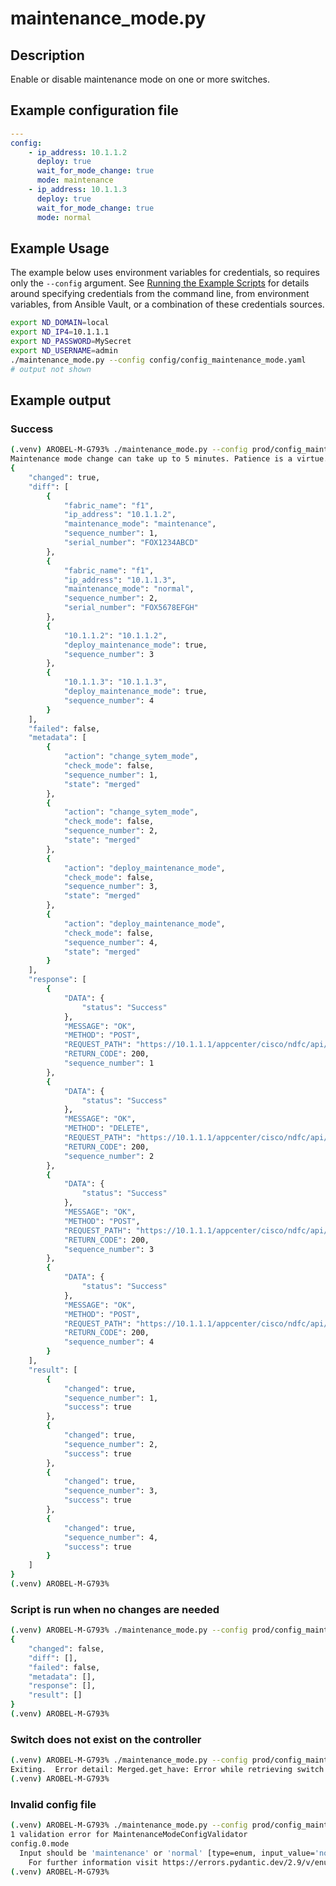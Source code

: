 # maintenance_mode.py

## Description

Enable or disable maintenance mode on one or more switches.

## Example configuration file

``` yaml title="config/config_maintenance_mode.yaml"
---
config:
    - ip_address: 10.1.1.2
      deploy: true
      wait_for_mode_change: true
      mode: maintenance
    - ip_address: 10.1.1.3
      deploy: true
      wait_for_mode_change: true
      mode: normal
```

## Example Usage

The example below uses environment variables for credentials, so requires
only the `--config` argument.  See [Running the Example Scripts]
for details around specifying credentials from the command line, from
environment variables, from Ansible Vault, or a combination of these
credentials sources.

[Running the Example Scripts]: ../setup/running-the-example-scripts.md

``` bash
export ND_DOMAIN=local
export ND_IP4=10.1.1.1
export ND_PASSWORD=MySecret
export ND_USERNAME=admin
./maintenance_mode.py --config config/config_maintenance_mode.yaml
# output not shown
```

## Example output

### Success

``` bash title="Successful mode change for two switches"
(.venv) AROBEL-M-G793% ./maintenance_mode.py --config prod/config_maintenance_mode.yaml
Maintenance mode change can take up to 5 minutes. Patience is a virtue.
{
    "changed": true,
    "diff": [
        {
            "fabric_name": "f1",
            "ip_address": "10.1.1.2",
            "maintenance_mode": "maintenance",
            "sequence_number": 1,
            "serial_number": "FOX1234ABCD"
        },
        {
            "fabric_name": "f1",
            "ip_address": "10.1.1.3",
            "maintenance_mode": "normal",
            "sequence_number": 2,
            "serial_number": "FOX5678EFGH"
        },
        {
            "10.1.1.2": "10.1.1.2",
            "deploy_maintenance_mode": true,
            "sequence_number": 3
        },
        {
            "10.1.1.3": "10.1.1.3",
            "deploy_maintenance_mode": true,
            "sequence_number": 4
        }
    ],
    "failed": false,
    "metadata": [
        {
            "action": "change_sytem_mode",
            "check_mode": false,
            "sequence_number": 1,
            "state": "merged"
        },
        {
            "action": "change_sytem_mode",
            "check_mode": false,
            "sequence_number": 2,
            "state": "merged"
        },
        {
            "action": "deploy_maintenance_mode",
            "check_mode": false,
            "sequence_number": 3,
            "state": "merged"
        },
        {
            "action": "deploy_maintenance_mode",
            "check_mode": false,
            "sequence_number": 4,
            "state": "merged"
        }
    ],
    "response": [
        {
            "DATA": {
                "status": "Success"
            },
            "MESSAGE": "OK",
            "METHOD": "POST",
            "REQUEST_PATH": "https://10.1.1.1/appcenter/cisco/ndfc/api/v1/lan-fabric/rest/control/fabrics/f1/switches/FOX1234ABCD/maintenance-mode",
            "RETURN_CODE": 200,
            "sequence_number": 1
        },
        {
            "DATA": {
                "status": "Success"
            },
            "MESSAGE": "OK",
            "METHOD": "DELETE",
            "REQUEST_PATH": "https://10.1.1.1/appcenter/cisco/ndfc/api/v1/lan-fabric/rest/control/fabrics/f1/switches/FOX5678EFGH/maintenance-mode",
            "RETURN_CODE": 200,
            "sequence_number": 2
        },
        {
            "DATA": {
                "status": "Success"
            },
            "MESSAGE": "OK",
            "METHOD": "POST",
            "REQUEST_PATH": "https://10.1.1.1/appcenter/cisco/ndfc/api/v1/lan-fabric/rest/control/fabrics/f1/switches/FOX1234ABCD/deploy-maintenance-mode?waitForModeChange=true",
            "RETURN_CODE": 200,
            "sequence_number": 3
        },
        {
            "DATA": {
                "status": "Success"
            },
            "MESSAGE": "OK",
            "METHOD": "POST",
            "REQUEST_PATH": "https://10.1.1.1/appcenter/cisco/ndfc/api/v1/lan-fabric/rest/control/fabrics/f1/switches/FOX5678EFGH/deploy-maintenance-mode?waitForModeChange=true",
            "RETURN_CODE": 200,
            "sequence_number": 4
        }
    ],
    "result": [
        {
            "changed": true,
            "sequence_number": 1,
            "success": true
        },
        {
            "changed": true,
            "sequence_number": 2,
            "success": true
        },
        {
            "changed": true,
            "sequence_number": 3,
            "success": true
        },
        {
            "changed": true,
            "sequence_number": 4,
            "success": true
        }
    ]
}
(.venv) AROBEL-M-G793%
```

### Script is run when no changes are needed

``` bash title="Controller state already matches configuration file."
(.venv) AROBEL-M-G793% ./maintenance_mode.py --config prod/config_maintenance_mode.yaml
{
    "changed": false,
    "diff": [],
    "failed": false,
    "metadata": [],
    "response": [],
    "result": []
}
(.venv) AROBEL-M-G793%
```

### Switch does not exist on the controller

``` bash title="Switch does not exist"
(.venv) AROBEL-M-G793% ./maintenance_mode.py --config prod/config_maintenance_mode.yaml
Exiting.  Error detail: Merged.get_have: Error while retrieving switch info. Error detail: SwitchDetails._get: Switch with ip_address 10.1.1.8 does not exist on the controller.
(.venv) AROBEL-M-G793%
```

### Invalid config file

``` bash title="config file contains incorrect value for mode"
(.venv) AROBEL-M-G793% ./maintenance_mode.py --config prod/config_maintenance_mode.yaml
1 validation error for MaintenanceModeConfigValidator
config.0.mode
  Input should be 'maintenance' or 'normal' [type=enum, input_value='normally', input_type=str]
    For further information visit https://errors.pydantic.dev/2.9/v/enum
(.venv) AROBEL-M-G793%
```
